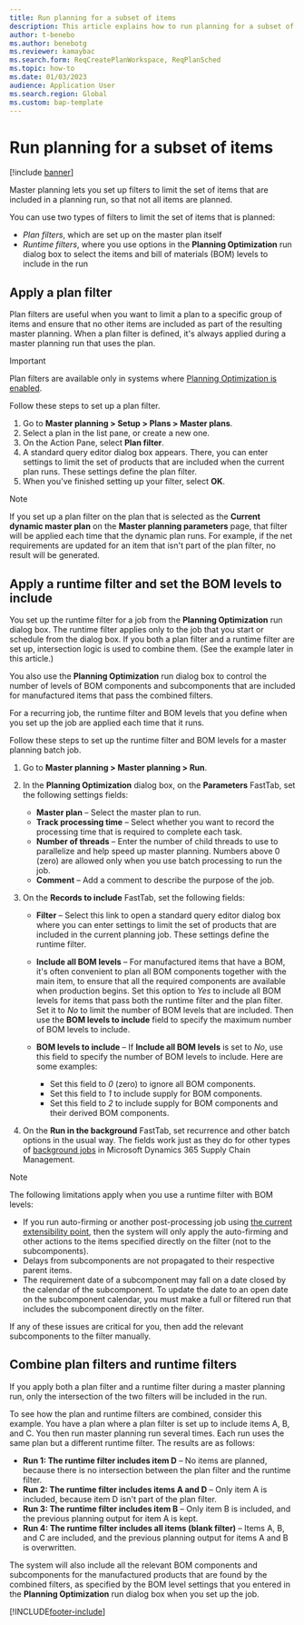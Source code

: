 ```yaml
---
title: Run planning for a subset of items
description: This article explains how to run planning for a subset of items by using plan filters and runtime filters. 
author: t-benebo
ms.author: benebotg
ms.reviewer: kamaybac
ms.search.form: ReqCreatePlanWorkspace, ReqPlanSched
ms.topic: how-to
ms.date: 01/03/2023
audience: Application User
ms.search.region: Global
ms.custom: bap-template
---
```


# Run planning for a subset of items

[!include [banner](../../includes/banner.md)]

Master planning lets you set up filters to limit the set of items that are included in a planning run, so that not all items are planned. 

You can use two types of filters to limit the set of items that is planned:

- *Plan filters*, which are set up on the master plan itself
- *Runtime filters*, where you use options in the **Planning Optimization** run dialog box to select the items and bill of materials (BOM) levels to include in the run

## Apply a plan filter

Plan filters are useful when you want to limit a plan to a specific group of items and ensure that no other items are included as part of the resulting master planning. When a plan filter is defined, it's always applied during a master planning run that uses the plan.

> [!IMPORTANT]
> Plan filters are available only in systems where [Planning Optimization is enabled](get-started.md).

Follow these steps to set up a plan filter.

1. Go to **Master planning \> Setup \> Plans \> Master plans**.
1. Select a plan in the list pane, or create a new one.
1. On the Action Pane, select **Plan filter**.
1. A standard query editor dialog box appears. There, you can enter settings to limit the set of products that are included when the current plan runs. These settings define the plan filter.
1. When you've finished setting up your filter, select **OK**.

> [!NOTE]
> If you set up a plan filter on the plan that is selected as the **Current dynamic master plan** on the **Master planning parameters** page, that filter will be applied each time that the dynamic plan runs. For example, if the net requirements are updated for an item that isn't part of the plan filter, no result will be generated.

## Apply a runtime filter and set the BOM levels to include

You set up the runtime filter for a job from the **Planning Optimization** run dialog box. The runtime filter applies only to the job that you start or schedule from the dialog box. If you both a plan filter and a runtime filter are set up, intersection logic is used to combine them. (See the example later in this article.)

You also use the **Planning Optimization** run dialog box to control the number of levels of BOM components and subcomponents that are included for manufactured items that pass the combined filters.

For a recurring job, the runtime filter and BOM levels that you define when you set up the job are applied each time that it runs.

Follow these steps to set up the runtime filter and BOM levels for a master planning batch job.

1. Go to **Master planning \> Master planning \> Run**.
1. In the **Planning Optimization** dialog box, on the **Parameters** FastTab, set the following settings fields:

    - **Master plan** – Select the master plan to run.
    - **Track processing time** – Select whether you want to record the processing time that is required to complete each task.
    - **Number of threads** – Enter the number of child threads to use to parallelize and help speed up master planning. Numbers above 0 (zero) are allowed only when you use batch processing to run the job.
    - **Comment** – Add a comment to describe the purpose of the job.

1. On the **Records to include** FastTab, set the following fields:

    - **Filter** – Select this link to open a standard query editor dialog box where you can enter settings to limit the set of products that are included in the current planning job. These settings define the runtime filter.
    - **Include all BOM levels** – For manufactured items that have a BOM, it's often convenient to plan all BOM components together with the main item, to ensure that all the required components are available when production begins. Set this option to *Yes* to include all BOM levels for items that pass both the runtime filter and the plan filter. Set it to *No* to limit the number of BOM levels that are included. Then use the **BOM levels to include** field to specify the maximum number of BOM levels to include.
    - **BOM levels to include** – If **Include all BOM levels** is set to *No*, use this field to specify the number of BOM levels to include. Here are some examples:

        - Set this field to *0* (zero) to ignore all BOM components.
        - Set this field to *1* to include supply for BOM components.
        - Set this field to *2* to include supply for BOM components and their derived BOM components.

1. On the **Run in the background** FastTab, set recurrence and other batch options in the usual way. The fields work just as they do for other types of [background jobs](../../../fin-ops-core/dev-itpro/sysadmin/batch-processing-overview.md) in Microsoft Dynamics 365 Supply Chain Management.

> [!NOTE]
> The following limitations apply when you use a runtime filter with BOM levels:
>
> - If you run auto-firming or another post-processing job using [the current extensibility point](/dynamics365/supply-chain/master-planning/planning-optimization/extensibility), then the system will only apply the auto-firming and other actions to the items specified directly on the filter (not to the subcomponents).
> - Delays from subcomponents are not propagated to their respective parent items.
> - The requirement date of a subcomponent may fall on a date closed by the calendar of the subcomponent. To update the date to an open date on the subcomponent calendar, you must make a full or filtered run that includes the subcomponent directly on the filter.
>
> If any of these issues are critical for you, then add the relevant subcomponents to the filter manually.

## Combine plan filters and runtime filters

If you apply both a plan filter and a runtime filter during a master planning run, only the intersection of the two filters will be included in the run.

To see how the plan and runtime filters are combined, consider this example. You have a plan where a plan filter is set up to include items A, B, and C. You then run master planning run several times. Each run uses the same plan but a different runtime filter. The results are as follows:

- **Run 1: The runtime filter includes item D** – No items are planned, because there is no intersection between the plan filter and the runtime filter.
- **Run 2: The runtime filter includes items A and D** – Only item A is included, because item D isn't part of the plan filter.
- **Run 3: The runtime filter includes item B** – Only item B is included, and the previous planning output for item A is kept.
- **Run 4: The runtime filter includes all items (blank filter)** – Items A, B, and C are included, and the previous planning output for items A and B is overwritten.

The system will also include all the relevant BOM components and subcomponents for the manufactured products that are found by the combined filters, as specified by the BOM level settings that you entered in the **Planning Optimization** run dialog box when you set up the job.

[!INCLUDE[footer-include](../../../includes/footer-banner.md)]
